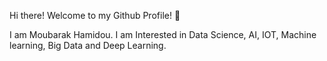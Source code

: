 Hi there! Welcome to my Github Profile! 👋

I am Moubarak Hamidou. I am Interested in Data Science, AI, IOT, Machine learning, Big Data and Deep Learning.


